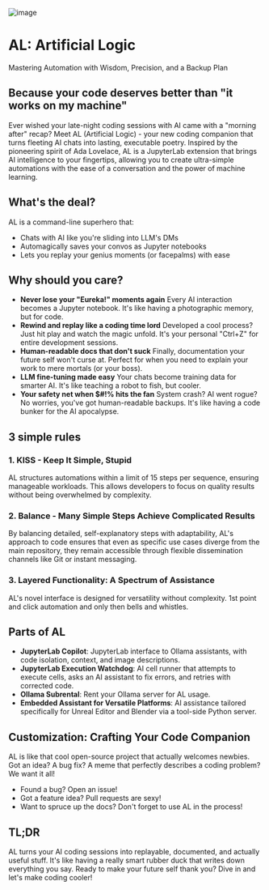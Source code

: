 ![image](https://github.com/KKallas/AL/assets/37544886/57d69d89-f3e8-4072-970b-26d8a63dc746)

# AL: Artificial Logic
Mastering Automation with Wisdom, Precision, and a Backup Plan

## Because your code deserves better than "it works on my machine"
Ever wished your late-night coding sessions with AI came with a "morning after" recap? Meet AL (Artificial Logic) - your new coding companion that turns fleeting AI chats into lasting, executable poetry. Inspired by the pioneering spirit of Ada Lovelace, AL is a JupyterLab extension that brings AI intelligence to your fingertips, allowing you to create ultra-simple automations with the ease of a conversation and the power of machine learning.

## What's the deal?
AL is a command-line superhero that:
* Chats with AI like you're sliding into LLM's DMs
* Automagically saves your convos as Jupyter notebooks
* Lets you replay your genius moments (or facepalms) with ease

## Why should you care?
* **Never lose your "Eureka!" moments again** Every AI interaction becomes a Jupyter notebook. It's like having a photographic memory, but for code.
* **Rewind and replay like a coding time lord** Developed a cool process? Just hit play and watch the magic unfold. It's your personal "Ctrl+Z" for entire development sessions.
* **Human-readable docs that don't suck** Finally, documentation your future self won't curse at. Perfect for when you need to explain your work to mere mortals (or your boss).
* **LLM fine-tuning made easy** Your chats become training data for smarter AI. It's like teaching a robot to fish, but cooler.
* **Your safety net when $#!% hits the fan** System crash? AI went rogue? No worries, you've got human-readable backups. It's like having a code bunker for the AI apocalypse.

## 3 simple rules
### 1. KISS - Keep It Simple, Stupid
AL structures automations within a limit of 15 steps per sequence, ensuring manageable workloads. This allows developers to focus on quality results without being overwhelmed by complexity.

### 2. Balance - Many Simple Steps Achieve Complicated Results
By balancing detailed, self-explanatory steps with adaptability, AL's approach to code ensures that even as specific use cases diverge from the main repository, they remain accessible through flexible dissemination channels like Git or instant messaging.

### 3. Layered Functionality: A Spectrum of Assistance
AL's novel interface is designed for versatility without complexity. 1st point and click automation and only then bells and whistles.

## Parts of AL
- **JupyterLab Copilot**: JupyterLab interface to Ollama assistants, with code isolation, context, and image descriptions.
- **JupyterLab Execution Watchdog**: AI cell runner that attempts to execute cells, asks an AI assistant to fix errors, and retries with corrected code.
- **Ollama Subrental**: Rent your Ollama server for AL usage.
- **Embedded Assistant for Versatile Platforms**: AI assistance tailored specifically for Unreal Editor and Blender via a tool-side Python server.

## Customization: Crafting Your Code Companion
AL is like that cool open-source project that actually welcomes newbies. Got an idea? A bug fix? A meme that perfectly describes a coding problem? We want it all!
* Found a bug? Open an issue!
* Got a feature idea? Pull requests are sexy!
* Want to spruce up the docs? Don't forget to use AL in the process!

## TL;DR
AL turns your AI coding sessions into replayable, documented, and actually useful stuff. It's like having a really smart rubber duck that writes down everything you say.
Ready to make your future self thank you? Dive in and let's make coding cooler!

